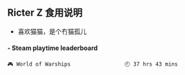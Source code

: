 ## Ricter Z 食用说明
- 喜欢猫猫，是个冇猫孤儿

<!-- steam-box start -->
#### - Steam playtime leaderboard
```text
🎮 World of Warships                 🕘 37 hrs 43 mins
```
<!-- Powered by https://github.com/YouEclipse/steam-box . -->
<!-- steam-box end -->
